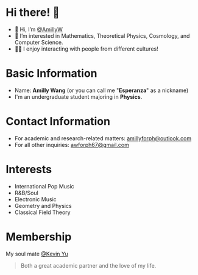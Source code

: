 # Hi there! 🤩
- 👋 Hi, I’m [@AmillyW](https://github.com/AmillyW)
- 👀 I’m interested in Mathematics, Theoretical Physics, Cosmology, and Computer Science.
- 👩‍💻 I enjoy interacting with people from different cultures!

<!---
AmillyW/AmillyW is a ✨ special ✨ repository because its `README.md` (this file) appears on your GitHub profile.
You can click the Preview link to take a look at your changes.
--->

# Basic Information
- Name: **Amilly Wang** (or you can call me "**Esperanza**" as a nickname)
- I'm an undergraduate student majoring in **Physics**.

# Contact Information
- For academic and research-related matters: amillyforph@outlook.com
- For all other inquiries: awforph67@gmail.com

# Interests
- International Pop Music
- R&B/Soul
- Electronic Music
- Geometry and Physics
- Classical Field Theory

# Membership
My soul mate [@Kevin Yu](https://github.com/Phiyu)
> Both a great academic partner and the love of my life.
